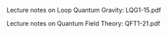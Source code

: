 
Lecture notes on Loop Quantum Gravity: LQG1-15.pdf

Lecture notes on Quantum Field Theory: QFT1-21.pdf
